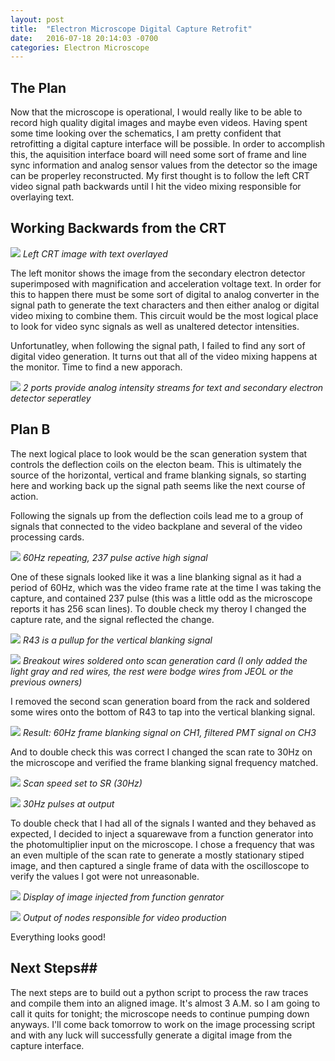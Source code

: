 ```yaml
---
layout: post
title:  "Electron Microscope Digital Capture Retrofit"
date:   2016-07-18 20:14:03 -0700
categories: Electron Microscope
---
```

## The Plan ##
Now that the microscope is operational, I would really like to be able to record high quality digital images and maybe even videos. Having spent some time looking over the schematics, I am pretty confident that retrofitting a digital capture interface will be possible. In order to accomplish this, the aquisition interface board will need some sort of frame and line sync information and analog sensor values from the detector so the image can be properley reconstructed. My first thought is to follow the left CRT video signal path backwards until I hit the video mixing responsible for overlaying text.

## Working Backwards from the CRT ##

![](/assets/IMG_2913.jpg)
*Left CRT image with text overlayed*

The left monitor shows the image from the secondary electron detector superimposed with magnification and acceleration voltage text. In order for this to happen there must be some sort of digital to analog converter in the signal path to generate the text characters and then either analog or digital video mixing to combine them. This circuit would be the most logical place to look for video sync signals as well as unaltered detector intensities.

Unfortunatley, when following the signal path, I failed to find any sort of digital video generation. It turns out that all of the video mixing happens at the monitor. Time to find a new apporach.

![](/assets/IMG_3116.jpg)
*2 ports provide analog intensity streams for text and secondary electron detector seperatley*

## Plan B ##

The next logical place to look would be the scan generation system that controls the deflection coils on the electon beam. This is ultimately the source of the horizontal, vertical and frame blanking signals, so starting here and working back up the signal path seems like the next course of action.

Following the signals up from the deflection coils lead me to a group of signals that connected to the video backplane and several of the video processing cards. 

![](/assets/V_SYNC_Data.png)
*60Hz repeating, 237 pulse active high signal*

One of these signals looked like it was a line blanking signal as it had a period of 60Hz, which was the video frame rate at the time I was taking the capture, and contained 237 pulse (this was a little odd as the microscope reports it has 256 scan lines). To double check my theroy I changed the capture rate, and the signal reflected the change. 

![](/assets/IMG_3100.jpg)
*R43 is a pullup for the vertical blanking signal*

![](/assets/IMG_3102.jpg)
*Breakout wires soldered onto scan generation card (I only added the light gray and red wires, the rest were bodge wires from JEOL or the previous owners)*

I removed the second scan generation board from the rack and soldered some wires onto the bottom of R43 to tap into the vertical blanking signal.

![](/assets/DS1Z_QuickPrint3.png)
*Result: 60Hz frame blanking signal on CH1, filtered PMT signal on CH3*

And to double check this was correct I changed the scan rate to 30Hz on the microscope and verified the frame blanking signal frequency matched.

![](/assets/IMG_3103.jpg)
*Scan speed set to SR (30Hz)*

![](/assets/scope-capture-2016-07-19-21-55.bmp)
*30Hz pulses at output*

To double check that I had all of the signals I wanted and they behaved as expected, I decided to inject a squarewave from a function generator into the photomultiplier input on the microscope. I chose a frequency that was an even multiple of the scan rate to generate a mostly stationary stiped image, and then captured a single frame of data with the oscilloscope to verify the values I got were not unreasonable.

![](/assets/IMG_3106.jpg)
*Display of image injected from function genrator*

![](/assets/scope-capture-2016-07-20-01-57.bmp)
*Output of nodes responsible for video production*

Everything looks good!

## Next Steps##

The next steps are to build out a python script to process the raw traces and compile them into an aligned image. It's almost 3 A.M. so I am going to call it quits for tonight; the microscope needs to continue pumping down anyways. I'll come back tomorrow to work on the image processing script and with any luck will successfully generate a digital image from the capture interface.



